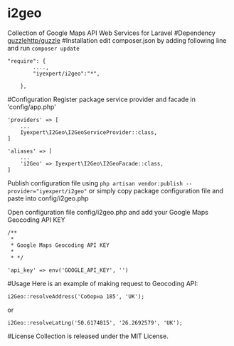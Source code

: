 # i2geo
Collection of Google Maps API Web Services for Laravel
#Dependency
<a href="http://docs.guzzlephp.org/en/latest/" target="_blank">guzzlehttp/guzzle</a>
#Installation
edit composer.json by adding following line and run `composer update`
```
"require": { 
        ....,
        "iyexpert/i2geo":"*",

    },
```
#Configuration
Register package service provider and facade in 'config/app.php'
```
'providers' => [
    ...
    Iyexpert\I2Geo\I2GeoServiceProvider::class,
]
```
```
'aliases' => [
    ...
    'i2Geo' => Iyexpert\I2Geo\I2GeoFacade::class,
]
```
Publish configuration file using `php artisan vendor:publish --provider="iyexpert/i2geo"` or simply copy package configuration file and paste into config/i2geo.php

Open configuration file config/i2geo.php and add your Google Maps Geocoding API KEY
```
/**
 * 
 * Google Maps Geocoding API KEY
 * 
 * */
    
'api_key' => env('GOOGLE_API_KEY', '')
```
#Usage
Here is an example of making request to Geocoding API:
```
i2Geo::resolveAddress('Соборна 185', 'UK');
```
or
```
i2Geo::resolveLatLng('50.6174815', '26.2692579', 'UK');
```
#License
Collection is released under the MIT License.

